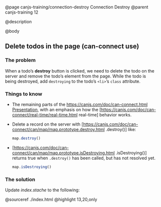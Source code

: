 @page canjs-training/connection-destroy Connection Destroy
@parent canjs-training 12

@description

@body




## Delete todos in the page (can-connect use)

### The problem

When a todo’s __destroy__ button is clicked, we need to delete the
todo on the server and remove the todo’s element from the page. While
the todo is being destroyed, add `destroying` to the todo’s `<li>`’s `class`
attribute.

### Things to know

- The remaining parts of the [https://canjs.com/doc/can-connect.html Presentation](https://drive.google.com/open?id=0Bx-kNqf-wxZebHFWMElNOVEwSlE), with an emphasis on how the [https://canjs.com/doc/can-connect/real-time/real-time.html real-time] behavior works.
- Delete a record on the server with [https://canjs.com/doc/can-connect/can/map/map.prototype.destroy.html .destroy()] like:
  ```js
  map.destroy()
  ```

- [https://canjs.com/doc/can-connect/can/map/map.prototype.isDestroying.html .isDestroying()] returns true when `.destroy()`
  has been called, but has not resolved yet.

  ```js
  map.isDestroying()
  ```

### The solution

Update _index.stache_ to the following:

@sourceref ./index.html
@highlight 13,20,only
